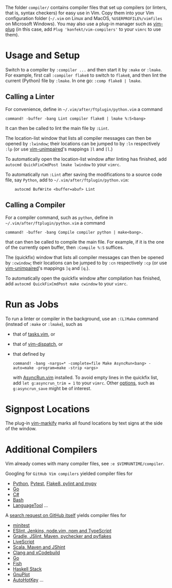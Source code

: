 The folder `compiler/` contains compiler files that set up compilers (or linters, that is, syntax checkers) for easy use in Vim.
Copy them into your Vim configuration folder (`~/.vim` on Linux and MacOS, `%USERPROFILE%/vimfiles` on Microsoft Windows).
You may also use a plug-in manager such as [vim-plug](https://github.com/junegunn/vim-plug) (in this case, add `Plug 'konfekt/vim-compilers'` to your `vimrc` to use them).

# Usage and Setup

Switch to a compiler by `:compiler ...` and then start it by `:make` or `:lmake`.
For example, first call `:compiler flake8` to switch to `flake8`, and then lint the current (Python) file by `:lmake`.
In one go: `:comp flake8 | lmake`.

## Calling a Linter

For convenience, define in `~/.vim/after/ftplugin/python.vim` a command

```vim
command! -buffer -bang Lint compiler flake8 | lmake %:S<bang>
```

It can then be called to lint the main file by `:Lint`.

The location-list window that lists all compiler messages can then be opened by `:lwindow`;
their locations can be jumped to by `:ln` respectively `:lp` (or use [vim-unimpaired](https://github.com/tpope/vim-unimpaired)'s mappings `]l` and `[l`.)

To automatically open the location-list window after linting has finished, add `autocmd QuickFixCmdPost lmake lwindow` to your `vimrc`.

To automatically run `:Lint` after saving the modifications to a source code file, say `Python`, add to `~/.vim/after/ftplugin/python.vim`:

```vim
    autocmd BufWrite <buffer=abuf> Lint
```

## Calling a Compiler

For a compiler command, such as `python`, define in `~/.vim/after/ftplugin/python.vim` a command

```vim
command! -buffer -bang Compile compiler python | make<bang>.
```

that can then be called to compile the main file.
For example, if it is the one of the currently open buffer, then `:Compile %:S` suffices.

The (quickfix) window that lists all compiler messages can then be opened by `:cwindow`;
their locations can be jumped to by `:cn` respectively `:cp` (or use [vim-unimpaired](https://github.com/tpope/vim-unimpaired)'s mappings `]q` and `[q`.).

To automatically open the quickfix window after compilation has finished, add `autocmd QuickFixCmdPost make cwindow` to your `vimrc`.

# Run as Jobs

To run a linter or compiler in the background, use an `:(L)Make` command (instead of `:make` or `:lmake`), such as

- that of [tasks.vim](https://github.com/mg979/tasks.vim), or
- that of [vim-dispatch](https://github.com/tpope/vim-dispatch), or
- that defined by

    ```vim
    command! -bang -nargs=* -complete=file Make AsyncRun<bang> -auto=make -program=make -strip <args>
    ```

    with [AsyncRun.vim](https://github.com/skywind3000/asyncrun.vim/) installed.
    To avoid empty lines in the quickfix list, add `let g:asyncrun_trim = 1` to your `vimrc`.
    Other [options](https://github.com/skywind3000/asyncrun.vim/wiki/Options), such as `g:asyncrun_save` might be of interest.

# Signpost Locations

The plug-in [vim-markify](https://github.com/dhruvasagar/vim-markify) marks all found locations by text signs at the side of the window.

# Additional Compilers

Vim already comes with many compiler files, see `:e $VIMRUNTIME/compiler`.

Googling for `GitHub Vim compilers` yielded compiler files for

- [Python](https://github.com/aliev/vim-compiler-python/), [Pytest](https://github.com/tartansandal/vim-compiler-pytest), [Flake8, pylint and mypy](https://github.com/drgarcia1986/python-compilers.vim)
- [Go](https://github.com/rjohnsondev/vim-compiler-go)
- [C#](https://github.com/Chiel92/vim-csharp-compiler-plugin)
- [Bash](https://github.com/congma/vim-compiler-checkbashisms)
- [LanguageTool](https://github.com/Konfekt/vim-langtool) ...

A [search request on GitHub itself](https://github.com/search?p=2&q=current_compiler++NOT+Maintainer+extension%3Avim+path%3Acompiler%2F+language%3A%22Vim+script%22&type=Code) yields compiler files for

- [minitest](https://github.com/dmcinnes/vimfiles/blob/master/compiler/minitest.vim)
- [ESlint, Jenkins, node.vim, npm and TypeScript](https://github.com/zhoudaxia2016/vim-profile/tree/master/compiler)
- [Gradle, JSlint, Maven, pychecker and pyflakes](https://github.com/niklasl/vimheap/tree/master/compiler)
- [LiveScript](https://github.com/determin1st/vim-lsx/blob/master/compiler/ls.vim)
- [Scala, Maven and JShint](https://github.com/salomvary/vimfiles/tree/master/compiler)
- [Clang and xCodebuild](https://github.com/zokeefe/vim/tree/master/compiler)
- [Go](https://github.com/arp242/gopher.vim/blob/master/compiler)
- [Fish](https://github.com/dag/vim-fish/blob/master/compiler/fish.vim)
- [Haskell Stack](https://github.com/pbrisbin/vim-compiler-stack)
- [GnuPlot](https://github.com/gagbo/vim-gnuplot/tree/master/compiler)
- [AutoHotKey](https://github.com/valacar/vimfiles/blob/master/compiler/autohotkey.vim) ...


